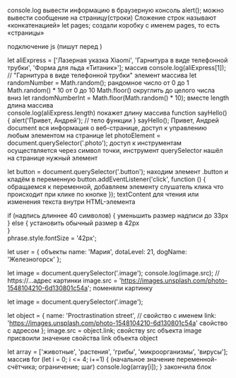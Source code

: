 console.log  вывести информацию в браузерную консоль
alert();  можно вывести сообщение на страницу(строки)
Сложение строк называют «конкатенацией»
let pages;  создали коробку с именем pages, то есть «страницы» 
<script src="script.js"></script> подключение js (пишут перед </body>)
let aliExpress = ['Лазерная указка Xiaomi', 'Гарнитура в виде телефонной трубки', 'Форма для льда «Титаник»']; массив
console.log(aliExpress[1]); // "Гарнитура в виде телефонной трубки"  элемент массива
let randomNumber = Math.random(); рандомное число от 0 до 1 
Math.random() * 10 от 0 до 10
Math.floor() округлить до целого числа вниз
let randomNumberInt = Math.floor(Math.random() * 10); вместе
length длина массива  
console.log(aliExpress.length)  покажет длину массива
function sayHello() {
  alert('Привет, Андрей'); // тело функции
}
sayHello();  Привет, Андрей 
document  вся информация о веб-странице, доступ к управлению любым элементом на странице
let photoElement = document.querySelector('.photo');    доступ к инструментам осуществляется через символ точки, инструмент querySelector нашёл на странице нужный элемент

let button = document.querySelector('.button');     находим элемент .button и кладём в переменную
button.addEventListener('click', function () {    обращаемся к переменной, добавляем элементу слушатель клика
   что происходит при клике по кнопке
}); 
textContent   для чтения или изменения текста внутри HTML-элемента

if (надпись длиннее 40 символов) {
    уменьшить размер надписи до 33px
} else {
    установить обычный размер в 42px   
}  
phrase.style.fontSize = '42px';

let user = {                   объекты
    name: 'Мария',
    dotaLevel: 21,
    dogName: 'Железногорск'
};

let image = document.querySelector('.image');
console.log(image.src); // https://...адрес картинки
image.src = 'https://images.unsplash.com/photo-1548104210-6d130801c54a';      поменяли картинку

let image = document.querySelector('.image');

let object = {
    name: 'Proctrastination street', // свойство с именем
    link: 'https://images.unsplash.com/photo-1548104210-6d130801c54a'    свойство с адресом
};
image.src = object.link;     свойству src объекта image присвоили значение свойства link объекта object

<!-- подключим библиотеку -->
<script src="https://library-website.com/lib.js"></script>

let array = ['животные', 'растения', 'грибы', 'микроорганизмы', 'вирусы'];    массив
for (let i = 0; i <= 4; i+=1) {    (начальное значение переменной-счётчика; ограничение; шаг)
  console.log(array[i]);
}
закончила блок
